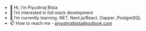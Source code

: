 - 👋 Hi, I’m Piyushraj Bista
- 👀 I’m interested in full stack development
- 🌱 I’m currently learning .NET, Next.js/React, Dapper ,PostgreSQL
- 📫 How to reach me - piyushrajbista@outlook.com

<!---
piyushraj-wft/piyushraj-wft is a ✨ special ✨ repository because its `README.md` (this file) appears on your GitHub profile.
You can click the Preview link to take a look at your changes.
--->
